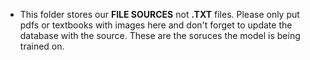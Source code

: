 * This folder stores our **FILE SOURCES** not **.TXT** files. Please only put pdfs or textbooks with images here and don't forget to update the database with the source. These are the soruces the model is being trained on. 

